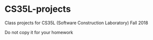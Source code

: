 # CS35L-projects

Class projects for CS35L (Software Construction Laboratory) Fall 2018

Do not copy it for your homework
